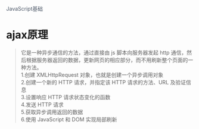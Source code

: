 <font color=#4E5969>JavaScript基础</font>
# ajax原理

>它是一种异步通信的方法，通过直接由 js 脚本向服务器发起 http 通信，然后根据服务器返回的数据，更新网页的相应部分，而不用刷新整个页面的一种方法。  
1.创建 XMLHttpRequest 对象，也就是创建一个异步调用对象  
2.创建一个新的 HTTP 请求，并指定该 HTTP 请求的方法、URL 及验证信息  
3.设置响应 HTTP 请求状态变化的函数  
4.发送 HTTP 请求  
5.获取异步调用返回的数据  
6.使用 JavaScript 和 DOM 实现局部刷新  
